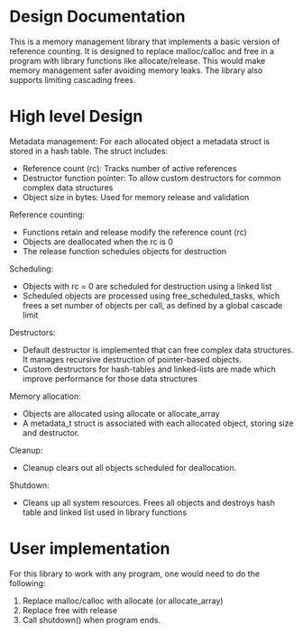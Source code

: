 # Design Documentation
This is a memory management library that implements a basic version of reference counting. It is designed to replace malloc/calloc and free in a program with library functions like allocate/release. This would make memory management safer avoiding memory leaks. The library also supports limiting cascading frees.

# High level Design

Metadata management:
For each allocated object a metadata struct is stored in a hash table. The struct includes:
- Reference count (rc): Tracks number of active references
- Destructor function pointer: To allow custom destructors for common complex data structures
- Object size in bytes: Used for memory release and validation

Reference counting:
- Functions retain and release modify the reference count (rc)
- Objects are deallocated when the rc is 0
- The release function schedules objects for destruction

Scheduling:
- Objects with rc = 0 are scheduled for destruction using a linked list
- Scheduled objects are processed using free_scheduled_tasks, which frees a set number of objects per call, as defined by a global cascade limit

Destructors:
- Default destructor is implemented that can free complex data structures. It manages recursive destruction of pointer-based objects.
- Custom destructors for hash-tables and linked-lists are made which improve performance for those data structures

Memory allocation:
- Objects are allocated using allocate or allocate_array
- A metadata_t struct is associated with each allocated object, storing size and destructor.

Cleanup:
- Cleanup clears out all objects scheduled for deallocation.

Shutdown:
- Cleans up all system resources. Frees all objects and destroys hash table and linked list used in library functions

# User implementation
For this library to work with any program, one would need to do the following:

1) Replace malloc/calloc with allocate (or allocate_array)
2) Replace free with release
3) Call shutdown() when program ends.
